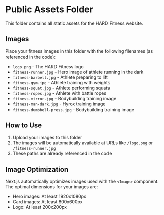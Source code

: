# Public Assets Folder

This folder contains all static assets for the HARD Fitness website.

## Images

Place your fitness images in this folder with the following filenames (as referenced in the code):

- `logo.png` - The HARD Fitness logo
- `fitness-runner.jpg` - Hero image of athlete running in the dark
- `fitness-barbell.jpg` - Athlete preparing to lift
- `fitness-gym.jpg` - Athlete training with weights
- `fitness-squat.jpg` - Athlete performing squats
- `fitness-ropes.jpg` - Athlete with battle ropes
- `fitness-mirror.jpg` - Bodybuilding training image
- `fitness-man-dark.jpg` - Hyrox training image
- `fitness-dumbbell-press.jpg` - Bodybuilding training image

## How to Use

1. Upload your images to this folder
2. The images will be automatically available at URLs like `/logo.png` or `/fitness-runner.jpg`
3. These paths are already referenced in the code

## Image Optimization

Next.js automatically optimizes images used with the `<Image>` component. The optimal dimensions for your images are:

- Hero images: At least 1920x1080px
- Card images: At least 800x600px
- Logo: At least 200x200px
